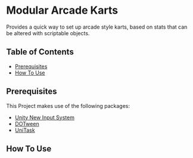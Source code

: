 # Modular Arcade Karts
Provides a quick way to set up arcade style karts, based on stats that can be altered with scriptable objects.

## Table of Contents
- [Prerequisites](#prerequisite)
- [How To Use](#how-to-use)

## Prerequisites
This Project makes use of the following packages:
- [Unity New Input System](https://docs.unity3d.com/Packages/com.unity.inputsystem@1.8/manual/Installation.html)
- [DOTween](https://assetstore.unity.com/packages/tools/animation/dotween-hotween-v2-27676)
- [UniTask](https://github.com/Cysharp/UniTask?tab=readme-ov-file#upm-package)

## How To Use

